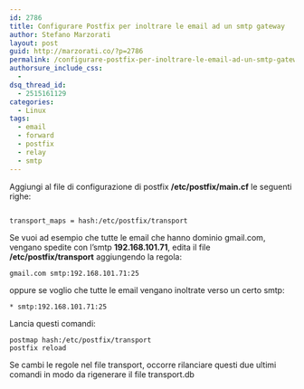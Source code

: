 ```yaml
---
id: 2786
title: Configurare Postfix per inoltrare le email ad un smtp gateway
author: Stefano Marzorati
layout: post
guid: http://marzorati.co/?p=2786
permalink: /configurare-postfix-per-inoltrare-le-email-ad-un-smtp-gateway/
authorsure_include_css:
  - 
dsq_thread_id:
  - 2515161129
categories:
  - Linux
tags:
  - email
  - forward
  - postfix
  - relay
  - smtp
---
```

Aggiungi al file di configurazione di postfix **/etc/postfix/main.cf** le seguenti righe:

<code>
transport_maps = hash:/etc/postfix/transport
</code>

Se vuoi ad esempio che tutte le email che hanno dominio gmail.com, vengano spedite con l&#8217;smtp **192.168.101.71**, edita il file **/etc/postfix/transport** aggiungendo la regola:

<code>gmail.com          smtp:192.168.101.71:25</code>

oppure se voglio che tutte le email vengano inoltrate verso un certo smtp:   

<code>*          smtp:192.168.101.71:25</code>

Lancia questi comandi:   

<code>postmap hash:/etc/postfix/transport</code>  
<code>postfix reload</code>

Se cambi le regole nel file transport, occorre rilanciare questi due ultimi comandi in modo da rigenerare il file transport.db